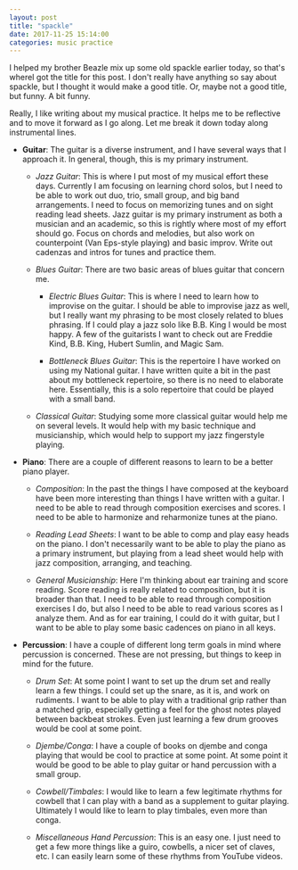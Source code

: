 ```yaml
---
layout: post
title: "spackle"
date: 2017-11-25 15:14:00
categories: music practice
---
```

I helped my brother Beazle mix up some old spackle earlier today, so that's whereI got the title for this post. I don't really have anything so say about spackle, but I thought it would make a good title. Or, maybe not a good title, but funny. A bit funny.

Really, I like writing about my musical practice. It helps me to be reflective and to move it forward as I go along. Let me break it down today along instrumental lines.

* **Guitar**: The guitar is a diverse instrument, and I have several ways that I approach it. In general, though, this is my primary instrument.
  * *Jazz Guitar*: This is where I put most of my musical effort these days. Currently I am focusing on learning chord solos, but I need to be able to work out duo, trio, small group, and big band arrangements. I need to focus on memorizing tunes and on sight reading lead sheets. Jazz guitar is my primary instrument as both a musician and an academic, so this is rightly where most of my effort should go. Focus on chords and melodies, but also work on counterpoint (Van Eps-style playing) and basic improv. Write out cadenzas and intros for tunes and practice them.

  * *Blues Guitar*: There are two basic areas of blues guitar that concern me.
    * *Electric Blues Guitar*: This is where I need to learn how to improvise on the guitar. I should be able to improvise jazz as well, but I really want my phrasing to be most closely related to blues phrasing. If I could play a jazz solo like B.B. King I would be most happy. A few of the guitarists I want to check out are Freddie Kind, B.B. King, Hubert Sumlin, and Magic Sam.

    * *Bottleneck Blues Guitar*: This is the repertoire I have worked on using my National guitar. I have written quite a bit in the past about my bottleneck repertoire, so there is no need to elaborate here. Essentially, this is a solo repertoire that could be played with a small band.

  * *Classical Guitar*: Studying some more classical guitar would help me on several levels. It would help with my basic technique and musicianship, which would help to support my jazz fingerstyle playing.

* **Piano**: There are a couple of different reasons to learn to be a better piano player.
  * *Composition*: In the past the things I have composed at the keyboard have been more interesting than things I have written with a guitar. I need to be able to read through composition exercises and scores. I need to be able to harmonize and reharmonize tunes at the piano.

  * *Reading Lead Sheets*: I want to be able to comp and play easy heads on the piano. I don't necessarily want to be able to play the piano as a primary instrument, but playing from a lead sheet would help with jazz composition, arranging, and teaching.

  * *General Musicianship*: Here I'm thinking about ear training and score reading. Score reading is really related to composition, but it is broader than that. I need to be able to read through composition exercises I do, but also I need to be able to read various scores as I analyze them. And as for ear training, I could do it with guitar, but I want to be able to play some basic cadences on piano in all keys.

* **Percussion**: I have a couple of different long term goals in mind where percussion is concerned. These are not pressing, but things to keep in mind for the future.
  * *Drum Set*: At some point I want to set up the drum set and really learn a few things. I could set up the snare, as it is, and work on rudiments. I want to be able to play with a traditional grip rather than a matched grip, especially getting a feel for the ghost notes played between backbeat strokes. Even just learning a few drum grooves would be cool at some point.

  * *Djembe/Conga*: I have a couple of books on djembe and conga playing that would be cool to practice at some point. At some point it would be good to be able to play guitar or hand percussion with a small group.

  * *Cowbell/Timbales*: I would like to learn a few legitimate rhythms for cowbell that I can play with a band as a supplement to guitar playing. Ultimately I would like to learn to play timbales, even more than conga.

  * *Miscellaneous Hand Percussion*: This is an easy one. I just need to get a few more things like a guiro, cowbells, a nicer set of claves, etc. I can easily learn some of these rhythms from YouTube videos.
